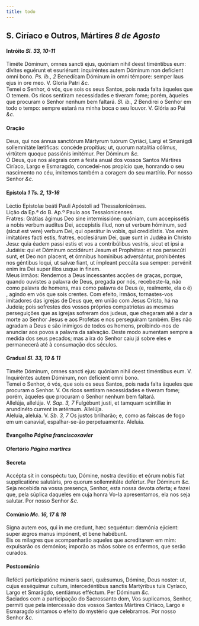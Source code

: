 ```yaml
---
title: todo
---
```

<h2 class="text-center">S. Ciríaco e Outros, Mártires <em>8 de Agosto</em></h2>

<h4 class="text-center">Intróito <em>Sl. 33, 10-11</em></h4>
<div class="container-fluid">
<div class="row">
<div class="dropcap text-justify">
Timéte Dóminum, omnes sancti ejus, quóniam nihil deest timéntibus eum: dívites eguérunt et esuriérunt: inquiréntes autem Dóminum non defícient omni bono. <em>Ps. ib., 2</em> Benedícam Dóminum in omni témpore: semper laus ejus in ore meo.
V. Gloria Patri <em>&c.</em>
</div>
<div class="dropcap text-justify">
Temei o Senhor, ó vós, que sois os seus Santos, pois nada falta àqueles que O temem. Os ricos sentiram necessidades e tiveram fome; porém, àqueles que procuram o Senhor nenhum bem faltará. <em>Sl. ib., 2</em> Bendirei o Senhor em todo o tempo: sempre estará na minha boca o seu louvor.
V. Glória ao Pai <em>&c.</em>
</div>
</div>
</div>

<h4 class="text-center">Oração</h4>
<div class="container-fluid">
<div class="row">
<div class="dropcap text-justify">
Deus, qui nos ánnua sanctórum Mártyrum tuórum Cyriáci, Largi et Smarágdi sollemnitáte lætíficas: concéde propítius; ut, quorum natalítia cólimus, virtútem quoque passiónis imitémur. Per Dóminum <em>&c.</em>
</div>
<div class="dropcap text-justify">
Ó Deus, que nos alegrais com a festa anual dos vossos Santos Mártires Ciríaco, Largo e Esmaragdo, concedei-nos propício que, honrando o seu nascimento no céu, imitemos também a coragem do seu martírio. Por nosso Senhor <em>&c.</em>
</div>
</div>
</div>

<h4 class="text-center">Epístola <em>1 Ts. 2, 13-16</em></h4>
<div class="container-fluid">
<div class="row">
<div class="text-justify">
Léctio Epístolæ beáti Pauli Apóstoli ad Thessalonicénses.
</div>
<div class="text-justify">
Lição da Ep.ª do B. Ap.º Paulo aos Tessalonicenses.
</div>
<div class="dropcap text-justify">
Fratres: Grátias ágimus Deo sine intermissióne: quóniam, cum accepissétis a nobis verbum audítus Dei, accepístis illud, non ut verbum hóminum, sed (sicut est vere) verbum Dei, qui operátur in vobis, qui credidístis. Vos enim imitatóres facti estis, fratres, ecclesiárum Dei, quæ sunt in Judǽa in Christo Jesu: quia éadem passi estis et vos a contribúlibus vestris, sicut et ipsi a Judǽis: qui et Dóminum occidérunt Jesum et Prophétas: et nos persecúti sunt, et Deo non placent, et ómnibus homínibus adversántur, prohibéntes nos géntibus loqui, ut salvæ fiant, ut ímpleant peccáta sua semper: pervénit enim ira Dei super illos usque in finem.
</div>
<div class="dropcap text-justify">
Meus irmãos: Rendemos a Deus incessantes acções de graças, porque, quando ouvistes a palavra de Deus, pregada por nós, recebeste-la, não como palavra de homens, mas como palavra de Deus (e, realmente, ela o é) , agindo em vós que sois crentes. Com efeito, irmãos, tornastes-vos imitadores das igrejas de Deus que, em união com Jesus Cristo, há na Judeia; pois sofrestes dos vossos próprios compatriotas as mesmas perseguições que as igrejas sofreram dos judeus, que chegaram até a dar a morte ao Senhor Jesus e aos Profetas e nos perseguiram também. Eles não agradam a Deus e são inimigos de todos os homens, proibindo-nos de anunciar aos povos a palavra da salvação. Deste modo aumentam sempre a medida dos seus pecados; mas a ira do Senhor caiu já sobre eles e permanecerá até à consumação dos séculos.
</div>
</div>
</div>

<h4 class="text-center">Gradual <em>Sl. 33, 10 & 11</em></h4>
<div class="container-fluid">
<div class="row">
<div class="dropcap text-justify">
Timéte Dóminum, omnes sancti ejus: quóniam nihil deest timéntibus eum. V. Inquiréntes autem Dóminum, non defícient omni bono.
</div>
<div class="dropcap text-justify">
Temei o Senhor, ó vós, que sois os seus Santos, pois nada falta àqueles que procuram o Senhor. V. Os ricos sentiram necessidades e tiveram fome; porém, àqueles que procuram o Senhor nenhum bem faltará.
</div>
<div class="text-justify">
Allelúja, allelúja. V. <em>Sap. 3, 7</em> Fulgébunt justi, et tamquam scintíllæ in arundinéto current in ætérnum. Allelúja.
</div>
<div class="text-justify">
Aleluia, aleluia. V. <em>Sb. 3, 7</em> Os justos brilharão; e, como as faíscas de fogo em um canavial, espalhar-se-ão perpetuamente. Aleluia.
</div>
</div>
</div>

<h4 class="text-center">Evangelho <em>Página franciscoxavier</em></h4>

<h4 class="text-center">Ofertório <em>Página martires</em></h4>

<h4 class="text-center">Secreta</h4>
<div class="container-fluid">
<div class="row">
<div class="dropcap text-justify">
Accépta sit in conspéctu tuo, Dómine, nostra devótio: et eórum nobis fiat supplicatióne salutáris, pro quorum sollemnitáte defértur. Per Dóminum <em>&c.</em>
</div>
<div class="dropcap text-justify">
Seja recebida na vossa presença, Senhor, esta nossa devota oferta; e fazei que, pela súplica daqueles em cuja honra Vo-la apresentamos, ela nos seja salutar. Por nosso Senhor <em>&c.</em>
</div>
</div>
</div>

<h4 class="text-center">Comúnio <em>Mc. 16, 17 & 18</em></h4>
<div class="container-fluid">
<div class="row">
<div class="dropcap text-justify">
Signa autem eos, qui in me credunt, hæc sequéntur: dæmónia ejícient: super ægros manus impónent, et bene habébunt.
</div>
<div class="dropcap text-justify">
Eis os milagres que acompanharão aqueles que acreditarem em mim: expulsarão os demónios; imporão as mãos sobre os enfermos, que serão curados.
</div>
</div>
</div>

<h4 class="text-center">Postcomúnio</h4>
<div class="container-fluid">
<div class="row">
<div class="dropcap text-justify">
Refécti participatióne múneris sacri, quǽsumus, Dómine, Deus noster: ut, cujus exséquimur cultum, intercedéntibus sanctis Martýribus tuis Cyríaco, Largo et Smarágdo, sentiámus efféctum. Per Dóminum <em>&c.</em>
</div>
<div class="dropcap text-justify">
Saciados com a participação do Sacrossanto dom, Vos suplicamos, Senhor, permiti que pela intercessão dos vossos Santos Mártires Ciríaco, Largo e Esmaragdo sintamos o efeito do mystério que celebramos. Por nosso Senhor <em>&c.</em>
</div>
</div>
</div>
